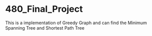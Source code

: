 # 480_Final_Project
This is a implementation of Greedy Graph and can find the Minimum Spanning Tree and Shortest Path Tree
